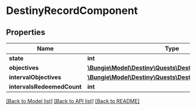 # DestinyRecordComponent

## Properties
Name | Type | Description | Notes
------------ | ------------- | ------------- | -------------
**state** | **int** |  | [optional] 
**objectives** | [**\Bungie\Model\Destiny\Quests\DestinyObjectiveProgress[]**](DestinyObjectiveProgress.md) |  | [optional] 
**intervalObjectives** | [**\Bungie\Model\Destiny\Quests\DestinyObjectiveProgress[]**](DestinyObjectiveProgress.md) |  | [optional] 
**intervalsRedeemedCount** | **int** |  | [optional] 

[[Back to Model list]](../README.md#documentation-for-models) [[Back to API list]](../README.md#documentation-for-api-endpoints) [[Back to README]](../README.md)


